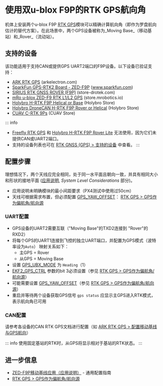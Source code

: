 # 使用双u-blox F9P的RTK GPS航向角

机体上安装两个u-blox F9P [RTK GPS](../gps_compass/rtk_gps.md)模块可以精确计算航向角（即作为罗盘航向估计的替代方案）。在此场景中，两个GPS设备被称为_Moving Base_（移动基站）和_Rover_（流动站）。

## 支持的设备

该功能适用于支持CAN或提供GPS UART2端口的F9P设备。以下设备已验证支持：

- [ARK RTK GPS](https://arkelectron.com/product/ark-rtk-gps/) (arkelectron.com)
- [SparkFun GPS-RTK2 Board - ZED-F9P](https://www.sparkfun.com/products/15136) (www.sparkfun.com)
- [SIRIUS RTK GNSS ROVER (F9P)](https://store-drotek.com/911-sirius-rtk-gnss-rover-f9p.html) (store-drotek.com)
- [mRo u-blox ZED-F9 RTK L1/L2 GPS](https://store.mrobotics.io/product-p/m10020d.htm) (store.mrobotics.io)
- [Holybro H-RTK F9P Helical or Base](https://holybro.com/products/h-rtk-f9p-gnss-series) (Holybro Store)
- [Holybro DroneCAN H-RTK F9P Rover or Helical](https://holybro.com/collections/dronecan-h-rtk) (Holybro Store)
- [CUAV C-RTK 9Ps](https://store.cuav.net/shop/c-rtk-9ps/) (CUAV Store)

::: info

- [Freefly RTK GPS](../gps_compass/rtk_gps_freefly.md) 和 [Holybro H-RTK F9P Rover Lite](../gps_compass/rtk_gps_holybro_h-rtk-f9p.md) 无法使用，因为它们未提供CAN或UART2端口。
- 支持的设备列表也可在 [RTK GNSS (GPS) > 支持的设备](../gps_compass/rtk_gps.md#supported-devices) 中查看。
  :::

## 配置步骤

理想情况下，两个天线应完全相同，处于同一水平面且朝向一致，并具有相同大小和形状的接地平面 ([应用说明](https://content.u-blox.com/sites/default/files/documents/ZED-F9P-MovingBase_AppNote_UBX-19009093.pdf), _System Level Considerations_ 部分)。

- 应用说明未明确模块的最小间距要求（PX4测试中使用过50cm）
- 天线可根据需求布置，但必须配置 [GPS_YAW_OFFSET](../advanced_config/parameter_reference.md#GPS_YAW_OFFSET)：
  [RTK GPS > GPS作为偏航角/航向源](../gps_compass/rtk_gps.md#configuring-gps-as-yaw-heading-source)

### UART配置

- GPS设备的UART2需要互联（"Moving Base"的TXD2连接到 "Rover"的RXD2）
- 将每个GPS的UART1连接到飞控的独立UART端口，并配置为GPS模式（波特率设为`Auto`）
  映射关系如下：
  - 主GPS = Rover
  - 从GPS = Moving Base
- 设置 [GPS_UBX_MODE](../advanced_config/parameter_reference.md#GPS_UBX_MODE) 为 `Heading`（1）
- [EKF2_GPS_CTRL](../advanced_config/parameter_reference.md#EKF2_GPS_CTRL) 参数的bit 3必须设置（参见 [RTK GPS > GPS作为偏航角/航向源](../gps_compass/rtk_gps.md#configuring-gps-as-yaw-heading-source)）
- 可能需要设置 [GPS_YAW_OFFSET](../advanced_config/parameter_reference.md#GPS_YAW_OFFSET)（参见 [RTK GPS > GPS作为偏航角/航向源](../gps_compass/rtk_gps.md#configuring-gps-as-yaw-heading-source)）
- 重启并等待两个设备获取GPS信号
  `gps status` 应显示主GPS进入RTK模式，表示航向角已可用

### CAN配置

请参考各设备的CAN RTK GPS文档进行配置（如 [ARK RTK GPS > 配置移动基线与GPS航向](../dronecan/ark_rtk_gps.md#setting-up-moving-baseline-gps-heading)）

::: info
使用固定基站的RTK时，从GPS将显示相对于基站的RTK状态。
:::

## 进一步信息

- [ZED-F9P移动基线应用（应用说明）](https://content.u-blox.com/sites/default/files/documents/ZED-F9P-MovingBase_AppNote_UBX-19009093.pdf) - 通用配置指南
- [RTK GPS > GPS作为偏航角/航向源](../gps_compass/rtk_gps.md#configuring-gps-as-yaw-heading-source)